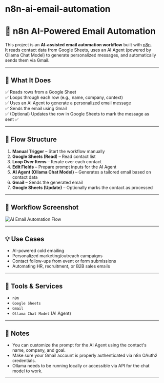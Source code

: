 # n8n-ai-email-automation
# 🤖 n8n AI-Powered Email Automation

This project is an **AI-assisted email automation workflow** built with [n8n](https://n8n.io/).  
It reads contact data from Google Sheets, uses an AI Agent (powered by Ollama Chat Model) to generate personalized messages, and automatically sends them via Gmail.

---

## 🔧 What It Does

✅ Reads rows from a Google Sheet  
✅ Loops through each row (e.g., name, company, context)  
✅ Uses an AI Agent to generate a personalized email message  
✅ Sends the email using Gmail  
✅ (Optional) Updates the row in Google Sheets to mark the message as sent ✅

---

## 🧠 Flow Structure

1. **Manual Trigger** – Start the workflow manually  
2. **Google Sheets (Read)** – Read contact list  
3. **Loop Over Items** – Iterate over each contact  
4. **Edit Fields** – Prepare prompt inputs for the AI Agent  
5. **AI Agent (Ollama Chat Model)** – Generates a tailored email based on contact data  
6. **Gmail** – Sends the generated email  
7. **Google Sheets (Update)** – Optionally marks the contact as processed

---

## 📸 Workflow Screenshot

![AI Email Automation Flow](assets/ai-email-flow.png)

---

## 💡 Use Cases

- AI-powered cold emailing  
- Personalized marketing/outreach campaigns  
- Contact follow-ups from event or form submissions  
- Automating HR, recruitment, or B2B sales emails

---

## 🧰 Tools & Services

- `n8n`
- `Google Sheets`
- `Gmail`
- `Ollama Chat Model` (AI Agent)

---

## 📎 Notes

- You can customize the prompt for the AI Agent using the contact's name, company, and goal.  
- Make sure your Gmail account is properly authenticated via n8n OAuth2 credentials.  
- Ollama needs to be running locally or accessible via API for the chat model to work.

---



